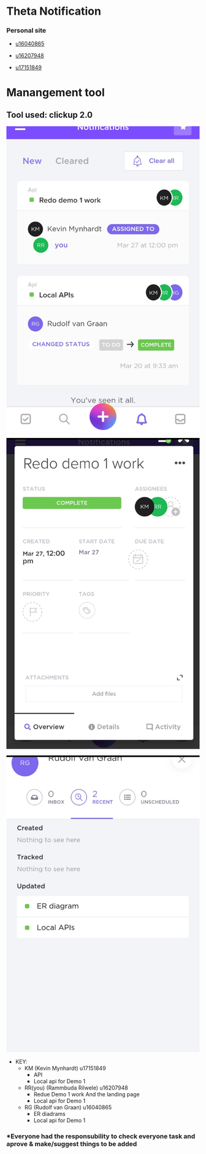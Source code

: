 # Theta Notification


### Personal site

* [u16040865](https://u16040865.github.io)
  
* [u16207948](https://rammbudavictor.wixsite.com/website)

* [u17151849](https://cheesecakecoding.github.io/)


# Manangement tool 

## Tool used: clickup 2.0

![GitHub Logo](IMG_20200507_191257.jpg)

![GitHub Logo](IMG_20200507_191323.jpg)

![GitHub Logo](IMG_20200507_191340.jpg)

* KEY:
  * KM (Kevin Mynhardt) u17151849 
       * API 
       * Local api for Demo 1
  * RR(you) (Rammbuda Rilwele) u16207948 
       * Redue Demo 1 work And the landing page
       * Local api for Demo 1
  * RG (Rudolf van Graan) u16040865
      * ER diadrams 
      * Local api for Demo 1

###  *Everyone had the responsubility to check everyone task and aprove & make/suggest things to be added 


